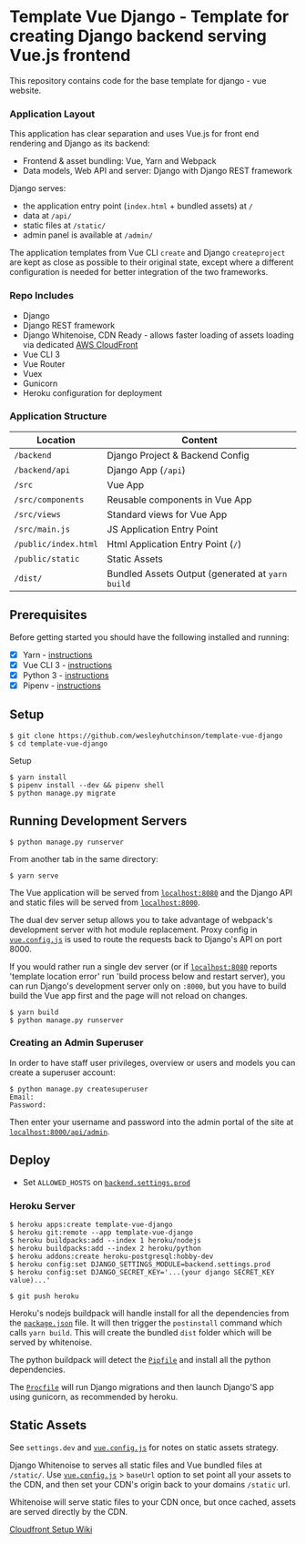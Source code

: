# Template Vue Django - Template for creating Django backend serving Vue.js frontend

This repository contains code for the base template for django - vue website.

### Application Layout

This application has clear separation and uses Vue.js for front end rendering and Django as its backend:

- Frontend & asset bundling: Vue, Yarn and Webpack
- Data models, Web API and server: Django with Django REST framework

Django serves:

- the application entry point (`index.html` + bundled assets) at `/`
- data at `/api/`
- static files at `/static/`
- admin panel is available at `/admin/`

The application templates from Vue CLI `create` and Django `createproject` are kept as close as possible to their
original state, except where a different configuration is needed for better integration of the two frameworks.

### Repo Includes

- Django
- Django REST framework
- Django Whitenoise, CDN Ready - allows faster loading of assets loading via dedicated [AWS CloudFront](https://aws.amazon.com/cloudfront/)
- Vue CLI 3
- Vue Router
- Vuex
- Gunicorn
- Heroku configuration for deployment

### Application Structure

| Location             | Content                                          |
| -------------------- | ------------------------------------------------ |
| `/backend`           | Django Project & Backend Config                  |
| `/backend/api`       | Django App (`/api`)                              |
| `/src`               | Vue App                                          |
| `/src/components`    | Reusable components in Vue App                   |
| `/src/views`         | Standard views for Vue App                       |
| `/src/main.js`       | JS Application Entry Point                       |
| `/public/index.html` | Html Application Entry Point (`/`)               |
| `/public/static`     | Static Assets                                    |
| `/dist/`             | Bundled Assets Output (generated at `yarn build` |

## Prerequisites

Before getting started you should have the following installed and running:

- [x] Yarn - [instructions](https://yarnpkg.com/en/docs/install)
- [x] Vue CLI 3 - [instructions](https://cli.vuejs.org/guide/installation.html)
- [x] Python 3 - [instructions](https://wiki.python.org/moin/BeginnersGuide)
- [x] Pipenv - [instructions](https://pipenv.readthedocs.io/en/latest/install/#installing-pipenv)

## Setup

```shell
$ git clone https://github.com/wesleyhutchinson/template-vue-django
$ cd template-vue-django
```

Setup

```shell
$ yarn install
$ pipenv install --dev && pipenv shell
$ python manage.py migrate
```

## Running Development Servers

```shell
$ python manage.py runserver
```

From another tab in the same directory:

```shell
$ yarn serve
```

The Vue application will be served from [`localhost:8080`](http://localhost:8080/) and the Django API
and static files will be served from [`localhost:8000`](http://localhost:8000/).

The dual dev server setup allows you to take advantage of
webpack's development server with hot module replacement.
Proxy config in [`vue.config.js`](/vue.config.js) is used to route the requests
back to Django's API on port 8000.

If you would rather run a single dev server (or if [`localhost:8080`](http://localhost:8080/) reports 
'template location error' run 'build process below and restart server), you can run Django's 
development server only on `:8000`, but you have to build build the Vue app first and the page will 
not reload on changes.

```shell
$ yarn build
$ python manage.py runserver
```

### Creating an Admin Superuser

In order to have staff user privileges, overview or users and models you can create a superuser account:

```shell
$ python manage.py createsuperuser
Email:
Password:
```

Then enter your username and password into the admin portal of the site at [`localhost:8000/api/admin`](http://localhost:8000/api/admin).

## Deploy

- Set `ALLOWED_HOSTS` on [`backend.settings.prod`](/backend/settings/prod.py)

### Heroku Server

```shell
$ heroku apps:create template-vue-django
$ heroku git:remote --app template-vue-django
$ heroku buildpacks:add --index 1 heroku/nodejs
$ heroku buildpacks:add --index 2 heroku/python
$ heroku addons:create heroku-postgresql:hobby-dev
$ heroku config:set DJANGO_SETTINGS_MODULE=backend.settings.prod
$ heroku config:set DJANGO_SECRET_KEY='...(your django SECRET_KEY value)...'

$ git push heroku
```

Heroku's nodejs buildpack will handle install for all the dependencies from the [`package.json`](/package.json) file.
It will then trigger the `postinstall` command which calls `yarn build`.
This will create the bundled `dist` folder which will be served by whitenoise.

The python buildpack will detect the [`Pipfile`](/Pipfile) and install all the python dependencies.

The [`Procfile`](/Procfile) will run Django migrations and then launch Django'S app using gunicorn, as recommended by heroku.

## Static Assets

See `settings.dev` and [`vue.config.js`](/vue.config.js) for notes on static assets strategy.

Django Whitenoise to serves all static files and Vue bundled files at `/static/`.
Use [`vue.config.js`](/vue.config.js) > `baseUrl` option to set point all your assets to the CDN,
and then set your CDN's origin back to your domains `/static` url.

Whitenoise will serve static files to your CDN once, but once cached, assets are served directly by the CDN.

[Cloudfront Setup Wiki]()
